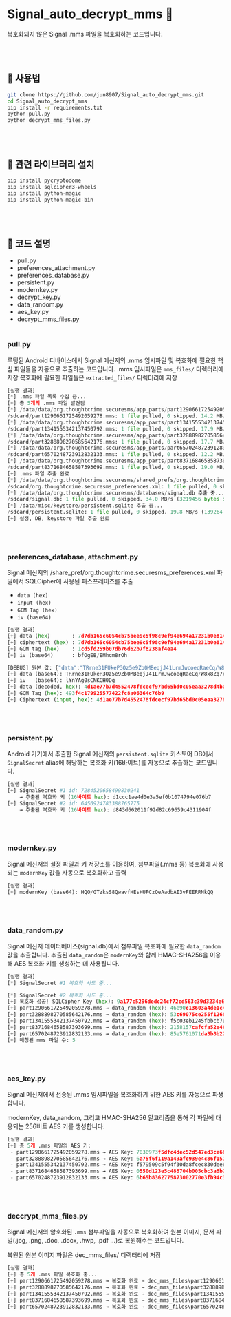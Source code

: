 # Signal_auto_decrypt_mms 🔐

복호화되지 않은 Signal .mms 파일을 복호화하는 코드입니다.

<br><br>

## 🧪 사용법

```bash
git clone https://github.com/jun8907/Signal_auto_decrypt_mms.git
cd Signal_auto_decrypt_mms
pip install -r requirements.txt
python pull.py
python decrypt_mms_files.py
```

<br><br>

## 📖 관련 라이브러리 설치

```bash
pip install pycryptodome
pip install sqlcipher3-wheels
pip install python-magic
pip install python-magic-bin
```

<br><br>

## 🔧 코드 설명

- pull.py
- preferences_attachment.py
- preferences_database.py
- persistent.py
- modernkey.py
- decrypt_key.py
- data_random.py
- aes_key.py
- decrypt_mms_files.py
<br><br>
### pull.py

루팅된 Android 디바이스에서 Signal 메신저의 .mms 임시파일 및 복호화에 필요한 핵심 파일들을 자동으로 추출하는 코드입니다.
.mms 임시파일은 `mms_files/` 디렉터리에 저장
복호화에 필요한 파일들은 `extracted_files/` 디렉터리에 저장

```python
[실행 결과]
[*] .mms 파일 목록 수집 중...
[+] 총 5개의 .mms 파일 발견됨
[*] /data/data/org.thoughtcrime.securesms/app_parts/part1290661725492059278.mms 추출 중...
/sdcard/part1290661725492059278.mms: 1 file pulled, 0 skipped. 14.2 MB/s (101562 bytes in 0.007s)
[*] /data/data/org.thoughtcrime.securesms/app_parts/part1341555342137450792.mms 추출 중...
/sdcard/part1341555342137450792.mms: 1 file pulled, 0 skipped. 17.9 MB/s (101499 bytes in 0.005s)
[*] /data/data/org.thoughtcrime.securesms/app_parts/part3288898270585642176.mms 추출 중...
/sdcard/part3288898270585642176.mms: 1 file pulled, 0 skipped. 17.7 MB/s (100497 bytes in 0.005s)
[*] /data/data/org.thoughtcrime.securesms/app_parts/part6570248723912832133.mms 추출 중...
/sdcard/part6570248723912832133.mms: 1 file pulled, 0 skipped. 12.2 MB/s (100904 bytes in 0.008s)
[*] /data/data/org.thoughtcrime.securesms/app_parts/part8371684658587393699.mms 추출 중...
/sdcard/part8371684658587393699.mms: 1 file pulled, 0 skipped. 19.0 MB/s (100772 bytes in 0.005s)
[+] .mms 파일 추출 완료
[*] /data/data/org.thoughtcrime.securesms/shared_prefs/org.thoughtcrime.securesms_preferences.xml 추출 중...
/sdcard/org.thoughtcrime.securesms_preferences.xml: 1 file pulled, 0 skipped. 0.5 MB/s (2142 bytes in 0.004s)     
[*] /data/data/org.thoughtcrime.securesms/databases/signal.db 추출 중...
/sdcard/signal.db: 1 file pulled, 0 skipped. 34.0 MB/s (3219456 bytes in 0.090s)
[*] /data/misc/keystore/persistent.sqlite 추출 중...
/sdcard/persistent.sqlite: 1 file pulled, 0 skipped. 19.8 MB/s (139264 bytes in 0.007s)
[+] 설정, DB, keystore 파일 추출 완료
```
<br><br>
### preferences_database, attachment.py

Signal 메신저의 /share_pref/org.thoughtcrime.securesms_preferences.xml 파일에서 SQLCipher에 사용된 패스프레이즈를 추출
- `data (hex)`
- `input (hex)`
- `GCM Tag (hex)`
- `iv (base64)`

```python
[실행 결과]
[+] data (hex)       : 7d7db165c6054cb75bee9c5f98c9ef94e694a17231b0e8145a4c5e31b71cb1bb1cd5fd259b07db76d62b7f8238af4ea4
[+] ciphertext (hex) : 7d7db165c6054cb75bee9c5f98c9ef94e694a17231b0e8145a4c5e31b71cb1bb
[+] GCM tag (hex)    : 1cd5fd259b07db76d62b7f8238af4ea4
[+] iv (base64)      : bfOgEB/EMhcm8rOh

[DEBUG] 원본 값: {"data":"TRrne31FUkeP3Oz5e9Zb0MBeqjJ41LrmJwcoeqRaeCq/W8x8Zq7xlKK0c11UxcOCrYG8ruMozbSO8IIMKhUKtKZ2kyeaJ8ALwUY7eVhl5HR9CSfaRff7m0ANThnNoEb4s6yrJoSPL5tJP0wXmSVXdCL8igY2THa5","iv":"lYnYAg0sCNKCH0Dg"}
[+] data (base64): TRrne31FUkeP3Oz5e9Zb0MBeqjJ41LrmJwcoeqRaeCq/W8x8Zq7xlKK0c11UxcOCrYG8ruMozbSO8IIMKhUKtKZ2kyeaJ8ALwUY7eVhl5HR9CSfaRff7m0ANThnNoEb4s6yrJoSPL5tJP0wXmSVXdCL8igY2THa5
[+] iv   (base64): lYnYAg0sCNKCH0Dg
[+] data (decoded, hex): 4d1ae77b7d4552478fdcecf97bd65bd0c05eaa3278d4bae62707287aa45a782abf5bcc7c66aef194a2b4735d54c5c382ad81bcaee328cdb48ef0820c2a150ab4a67693279a27c00bc1463b795865e4747d0927da45f7fb9b400d4e19cda046f8b3acab26848f2f9b493f4c179925577422fc8a06364c76b9
[+] GCM Tag (hex): 493f4c179925577422fc8a06364c76b9
[+] Ciphertext (input, hex): 4d1ae77b7d4552478fdcecf97bd65bd0c05eaa3278d4bae62707287aa45a782abf5bcc7c66aef194a2b4735d54c5c382ad81bcaee328cdb48ef0820c2a150ab4a67693279a27c00bc1463b795865e4747d0927da45f7fb9b400d4e19cda046f8b3acab26848f2f9b
```
<br><br>
### persistent.py

Android 기기에서 추출한 Signal 메신저의 `persistent.sqlite` 키스토어 DB에서 `SignalSecret` alias에 해당하는 복호화 키(16바이트)를 자동으로 추출하는 코드입니다.

```python
[실행 결과]
[+] SignalSecret #1 id: 7284520658499830241
    → 추출된 복호화 키 (16바이트 hex): d1ccc1ae4d0e3a5ef0b1074794e076b7
[+] SignalSecret #2 id: 6456924783388765775
    → 추출된 복호화 키 (16바이트 hex): d843d662011f92d82c69659c4311904f
```
<br><br>
### modernkey.py

Signal 메신저의 설정 파일과 키 저장소를 이용하여, 첨부파일(.mms 등) 복호화에 사용되는 `modernKey` 값을 자동으로 복호화하고 출력

```python
[실행 결과]
[+] modernKey (base64): HQO/GTzksS8QwavfHEsHUFCzQeAadbAI3vFEERRNkQQ
```
<br><br>
### data_random.py

Signal 메신저 데이터베이스(signal.db)에서 첨부파일 복호화에 필요한 `data_random` 값을 추출합니다. 추출된 `data_random`은 `modernKey`와 함께 HMAC-SHA256을 이용해 AES 복호화 키를 생성하는 데 사용됩니다.

```python
[실행 결과]
[*] SignalSecret #1 복호화 시도 중...

[*] SignalSecret #2 복호화 시도 중...
[+] 복호화 성공! SQLCipher Key (hex): 9a177c5296dedc24cf72cd563c39d3234e616f4ab2c596696ed27411d65fde94
[+] part1290661725492059278.mms → data_random (hex): 46e90c13603a4de1c4f6cfaa4f0779000e8ab32c131e85409b75e9655f1e698f
[+] part3288898270585642176.mms → data_random (hex): 53c69075ce255f1260a31d7297c6dda88cfa2b1dd87dc07522c1c724d908c4dc
[+] part1341555342137450792.mms → data_random (hex): f5c03eb1245fbbcb7926127a94f403e583bc9f93a140e862847b7244a0b8c393
[+] part8371684658587393699.mms → data_random (hex): 2158157cafcfa52e463160da8173631786ea5e699b485bdacacbf4e4768c7ddb
[+] part6570248723912832133.mms → data_random (hex): 85e5761071da3b8b2211d1a218ba58b1c45857f1cc081534d3e744d1e44a9ccd
[+] 매칭된 mms 파일 수: 5
```
<br><br>
### aes_key.py

Signal 메신저에서 전송된 .mms 임시파일을 복호화하기 위한 AES 키를 자동으로 파생합니다.

modernKey, data_random, 그리고 HMAC-SHA256 알고리즘을 통해 각 파일에 대응되는 256비트 AES 키를 생성합니다.

```python
[실행 결과]
[+] 총 5개 .mms 파일의 AES 키:
 - part1290661725492059278.mms → AES Key: 7030973f5dfc4dec52d547ed3ce68cc0c0168a70c08b83c8bb8476904576304a        
 - part3288898270585642176.mms → AES Key: 6a75f6f119a149afc939e4c86f1516806e0de5fb92b83bf5a79d2a8e8e548543        
 - part1341555342137450792.mms → AES Key: f579509c5f94f30da8fcec830dee69d5162b110930197dce2aa20a3a0c07855d        
 - part8371684658587393699.mms → AES Key: 0550d123e5c488704b005cbc3a8b25ea34edbc19038d5bf7a1cf750dd9edc3ab        
 - part6570248723912832133.mms → AES Key: 6b65b8362775873002770e3fb94c3fb9a493aa17113cc85f73607e368f29c3cb
```
<br><br>
### deccrypt_mms_files.py

Signal 메신저의 암호화된 `.mms` 첨부파일을 자동으로 복호화하여 원본 이미지, 문서 파일(.jpg, .png, .doc, .docx, .hwp, .pdf ...)로 복원해주는 코드입니다.

복원된 원본 이미지 파일은 dec_mms_files/ 디렉터리에 저장

```python
[실행 결과]
[+] 총 5개 .mms 파일 복호화 중...
[+] part1290661725492059278.mms → 복호화 완료 → dec_mms_files\part1290661725492059278.mms.jpg
[+] part3288898270585642176.mms → 복호화 완료 → dec_mms_files\part3288898270585642176.mms.jpg
[+] part1341555342137450792.mms → 복호화 완료 → dec_mms_files\part1341555342137450792.mms.jpg
[+] part8371684658587393699.mms → 복호화 완료 → dec_mms_files\part8371684658587393699.mms.jpg
[+] part6570248723912832133.mms → 복호화 완료 → dec_mms_files\part6570248723912832133.mms.jpg
```

